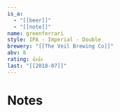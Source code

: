 ```yaml
---
is_a:
  - "[[beer]]"
  - "[[note]]"
name: greenferrari
style: IPA - Imperial - Double
brewery: "[[The Veil Brewing Co]]"
abv: 8
rating: 👍👍
last: "[[2018-07]]"
---
```

# Notes

